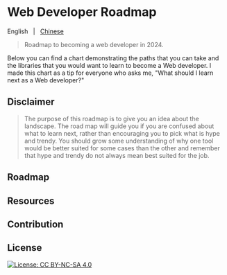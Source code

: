 # Web Developer Roadmap

English &nbsp; | &nbsp; [Chinese](./README.zh-CN.md)

> Roadmap to becoming a web developer in 2024.

Below you can find a chart demonstrating the paths that you can take and the libraries that you would want to learn to become a Web developer. I made this chart as a tip for everyone who asks me, "What should I learn next as a Web developer?"

## Disclaimer

> The purpose of this roadmap is to give you an idea about the landscape. The road map will guide you if you are confused about what to learn next, rather than encouraging you to pick what is hype and trendy. You should grow some understanding of why one tool would be better suited for some cases than the other and remember that hype and trendy do not always mean best suited for the job.

## Roadmap

## Resources

## Contribution

## License

[![License: CC BY-NC-SA 4.0](https://img.shields.io/badge/License-CC%20BY--NC--SA%204.0-lightgrey.svg)](https://creativecommons.org/licenses/by-nc-sa/4.0/)
